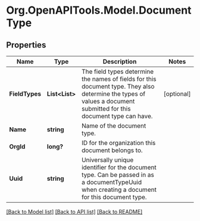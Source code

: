 # Org.OpenAPITools.Model.DocumentType
## Properties

Name | Type | Description | Notes
------------ | ------------- | ------------- | -------------
**FieldTypes** | **List&lt;List&gt;** | The field types determine the names of fields for this document type. They also determine the types of values a document submitted for this document type can have. | [optional] 
**Name** | **string** | Name of the document type. | 
**OrgId** | **long?** | ID for the organization this document belongs to. | 
**Uuid** | **string** | Universally unique identifier for the document type. Can be passed in as a documentTypeUuid when creating a document for this document type. | 

[[Back to Model list]](../README.md#documentation-for-models) [[Back to API list]](../README.md#documentation-for-api-endpoints) [[Back to README]](../README.md)

